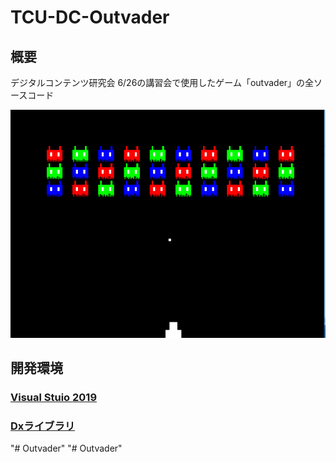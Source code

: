 # TCU-DC-Outvader

## 概要
デジタルコンテンツ研究会 6/26の講習会で使用したゲーム「outvader」の全ソースコード  

![プレイ中の画像](https://github.com/SoraY677/TCU-DC-Outvader/blob/master/%E3%83%97%E3%83%AC%E3%82%A4%E7%94%BB%E9%9D%A2.PNG?raw=true "プレイ画像")

## 開発環境
### [Visual Stuio 2019](https://visualstudio.microsoft.com/ja/downloads/)
### [Dxライブラリ](https://dxlib.xsrv.jp/)
"# Outvader" 
"# Outvader" 
